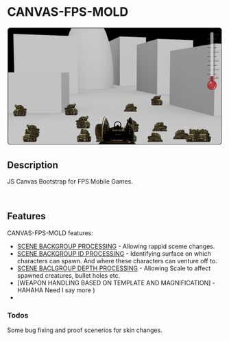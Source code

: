 # CANVAS-FPS-MOLD

![alt text](https://github.com/LeadShuriken/canvas-fps-mold/blob/main/Screenshot%202021-04-24%20at%200.00.02.png?raw=true)

## Description

JS Canvas Bootstrap for FPS Mobile Games.

</br>

## Features

CANVAS-FPS-MOLD features:

  * [SCENE BACKGROUP PROCESSING](https://github.com/LeadShuriken/canvas-fps-mold/blob/main/img/scene_elements/scene_2/background.jpg?raw=true) - Allowing rappid sceme changes.
  * [SCENE BACKGROUP ID PROCESSING](https://github.com/LeadShuriken/canvas-fps-mold/blob/main/img/scene_elements/scene_2/background_id.jpg?raw=true) - Identifying surface on which characters can spawn. And where these characters can venture off to.
  * [SCENE BACLGROUP DEPTH PROCESSING](https://github.com/LeadShuriken/canvas-fps-mold/blob/main/img/scene_elements/scene_2/background_z.jpg?raw=true) - Allowing Scale to affect spawned creatures, bullet holes etc.
  * [WEAPON HANDLING BASED ON TEMPLATE AND MAGNIFICATION] - HAHAHA Need I say more )
  * 
### Todos

Some bug fixing and proof scenerios for skin changes.
